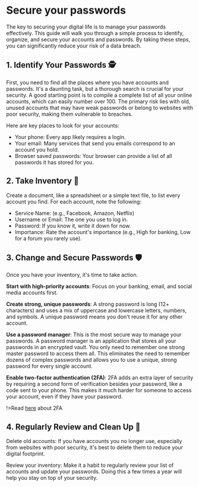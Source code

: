 # Secure your passwords

The key to securing your digital life is to manage your passwords effectively. This guide will walk you through a simple process to identify, organize, and secure your accounts and passwords. By taking these steps, you can significantly reduce your risk of a data breach.

## 1. Identify Your Passwords 🕵️
First, you need to find all the places where you have accounts and passwords. It's a daunting task, but a thorough search is crucial for your security. A good starting point is to compile a complete list of all your online accounts, which can easily number over 100. The primary risk lies with old, unused accounts that may have weak passwords or belong to websites with poor security, making them vulnerable to breaches.

Here are key places to look for your accounts:

- Your phone: Every app likely requires a login.
- Your email: Many services that send you emails correspond to an account you hold.
- Browser saved passwords: Your browser can provide a list of all passwords it has stored for you.

## 2. Take Inventory 📝
Create a document, like a spreadsheet or a simple text file, to list every account you find. For each account, note the following:

- Service Name: (e.g., Facebook, Amazon, Netflix)
- Username or Email: The one you use to log in.
- Password: If you know it, write it down for now.
- Importance: Rate the account's importance (e.g., High for banking, Low for a forum you rarely use).

## 3. Change and Secure Passwords 🛡️
Once you have your inventory, it's time to take action.

**Start with high-priority accounts**: Focus on your banking, email, and social media accounts first.

**Create strong, unique passwords**: A strong password is long (12+ characters) and uses a mix of uppercase and lowercase letters, numbers, and symbols. A unique password means you don't reuse it for any other account.

**Use a password manager**: This is the most secure way to manage your passwords. A password manager is an application that stores all your passwords in an encrypted vault. You only need to remember one strong master password to access them all. This eliminates the need to remember dozens of complex passwords and allows you to use a unique, strong password for every single account.

**Enable two-factor authentication (2FA)**: 2FA adds an extra layer of security by requiring a second form of verification besides your password, like a code sent to your phone. This makes it much harder for someone to access your account, even if they have your password. 

!>Read [here](/Guides/Accounts/2FA.md) about 2FA

## 4. Regularly Review and Clean Up 🧹
Delete old accounts: If you have accounts you no longer use, especially from websites with poor security, it's best to delete them to reduce your digital footprint.

Review your inventory: Make it a habit to regularly review your list of accounts and update your passwords. Doing this a few times a year will help you stay on top of your security.


















